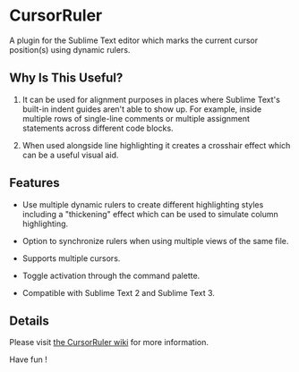 # CursorRuler

A plugin for the Sublime Text editor which marks the current cursor position(s) using dynamic rulers.


## Why Is This Useful?

1.  It can be used for alignment purposes in places where Sublime Text's built-in indent guides aren't able to show up.  For example, inside multiple rows of single-line comments or multiple assignment statements across different code blocks.

2.  When used alongside line highlighting it creates a crosshair effect which can be a useful visual aid.


## Features

- Use multiple dynamic rulers to create different highlighting styles including a "thickening" effect which can be used to simulate column highlighting.

- Option to synchronize rulers when using multiple views of the same file.

- Supports multiple cursors.

- Toggle activation through the command palette.

- Compatible with Sublime Text 2 and Sublime Text 3.


## Details

Please visit [the CursorRuler wiki](https://github.com/icylace/CursorRuler/wiki) for more information.


Have fun !
